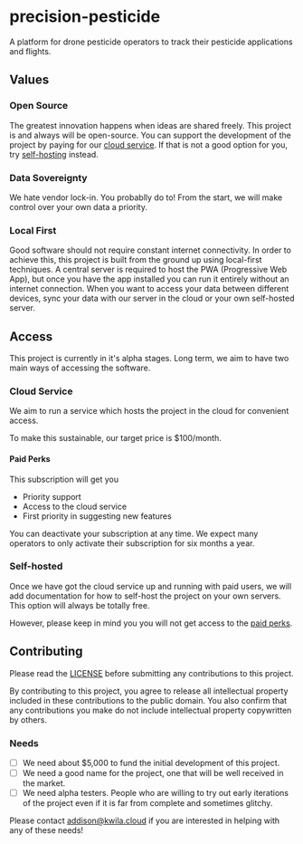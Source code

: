 # precision-pesticide

A platform for drone pesticide operators to track their pesticide applications and flights.

## Values

### Open Source

The greatest innovation happens when ideas are shared freely. This project is and always will be open-source. You can support the development of the project by paying for our [cloud service](#cloud-service). If that is not a good option for you, try [self-hosting](#self-hosted) instead.

### Data Sovereignty

We hate vendor lock-in. You probablly do to! From the start, we will make control over your own data a priority.

### Local First

Good software should not require constant internet connectivity. In order to achieve this, this project is built from the ground up using local-first techniques. A central server is required to host the PWA (Progressive Web App), but once you have the app installed you can run it entirely without an internet connection. When you want to access your data between different devices, sync your data with our server in the cloud or your own self-hosted server.

## Access

This project is currently in it's alpha stages. Long term, we aim to have two main ways of accessing the software.

### Cloud Service

We aim to run a service which hosts the project in the cloud for convenient access.

To make this sustainable, our target price is $100/month.

#### Paid Perks

This subscription will get you
- Priority support
- Access to the cloud service
- First priority in suggesting new features

You can deactivate your subscription at any time. We expect many operators to only activate their subscription for six months a year.

### Self-hosted

Once we have got the cloud service up and running with paid users, we will add documentation for how to self-host the project on your own servers. This option will always be totally free.

However, please keep in mind you you will not get access to the [paid perks](#paid-perks).

## Contributing

Please read the [LICENSE](./LICENSE) before submitting any contributions to this project.

By contributing to this project, you agree to release all intellectual property included in these contributions to the public domain. You also confirm that any contributions you make do not include intellectual property copywritten by others.

### Needs

- [ ] We need about $5,000 to fund the initial development of this project.
- [ ] We need a good name for the project, one that will be well received in the market.
- [ ] We need alpha testers. People who are willing to try out early iterations of the project even if it is far from complete and sometimes glitchy.

Please contact addison@kwila.cloud if you are interested in helping with any of these needs!
